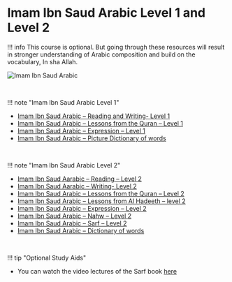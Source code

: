 # Imam Ibn Saud Arabic Level 1 and Level 2

!!! info
    This course is optional. But going through these resources will result in stronger understanding of Arabic composition and build on the vocabulary, In sha Allah.


![Imam Ibn Saud Arabic](/img/ibn-saud-books.png)

<br>

!!! note "Imam Ibn Saud Arabic Level 1"

* [Imam Ibn Saud Arabic – Reading and Writing- Level 1](https://archive.org/stream/ImamIbnSaudArabicBooks/Level1-Books102#page/n0/mode/2up)
* [Imam Ibn Saud Arabic – Lessons from the Quran – Level 1](https://archive.org/stream/ImamIbnSaudArabicBooks/Level1-Books107#page/n0/mode/2up)
* [Imam Ibn Saud Arabic – Expression – Level 1](https://archive.org/stream/ImamIbnSaudArabicBooks/Level1-Books-tabeer#page/n0/mode/2up)
* [Imam Ibn Saud Arabic – Picture Dictionary of words](https://archive.org/stream/ImamIbnSaudArabicBooks/Level1-Books106#page/n0/mode/2up)

<br>


!!! note "Imam Ibn Saud Arabic Level 2"

* [Imam Ibn Saud Aarabic – Reading – Level 2](https://archive.org/stream/ImamIbnSaudArabicBooks/Level2-Books208#page/n0/mode/2up)
* [Imam Ibn Saud Aarabic – Writing- Level 2](https://archive.org/stream/ImamIbnSaudArabicBooks/Level2-Books202#page/n0/mode/2up)
* [Imam Ibn Saud Arabic – Lessons from the Quran – Level 2](https://archive.org/stream/ImamIbnSaudArabicBooks/Level2-Books204#page/n0/mode/2up)
* [Imam Ibn Saud Arabic – Lessons from Al Hadeeth – level 2](https://archive.org/stream/ImamIbnSaudArabicBooks/Level2-Books203#page/n0/mode/2up)
* [Imam Ibn Saud Arabic – Expression – Level 2](https://archive.org/stream/ImamIbnSaudArabicBooks/Level2-Books210#page/n0/mode/2up)
* [Imam Ibn Saud Arabic – Nahw – Level 2](https://archive.org/stream/ImamIbnSaudArabicBooks/Level2-Books209#page/n0/mode/2up)
* [Imam Ibn Saud Arabic – Sarf – Level 2](https://archive.org/stream/ImamIbnSaudArabicBooks/Level2-Books201#page/n0/mode/2up)
* [Imam Ibn Saud Arabic – Dictionary of words](https://archive.org/stream/ImamIbnSaudArabicBooks/Level2-Books206#page/n0/mode/2up)

<br>

!!! tip "Optional Study Aids"

* You can watch the video lectures of the Sarf book [here](https://www.youtube.com/watch?v=HSiLQa6ZTTI&list=PLyo54InWsoTajN5FA4zF2hVuXRORmVh-h) 

<br>